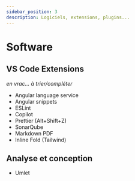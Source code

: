 ```yaml
---
sidebar_position: 3
description: Logiciels, extensions, plugins...
---
```


# Software

## VS Code Extensions

<em>en vrac... à trier/compléter</em>

- Angular language service
- Angular snippets
- ESLint
- Copilot
- Prettier (Alt+Shift+Z)
- SonarQube
- Markdown PDF
- Inline Fold (Tailwind)

## Analyse et conception

- Umlet